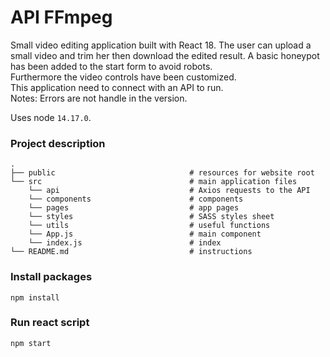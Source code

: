 # API FFmpeg
Small video editing application built with React 18. The user can upload a small video and trim her then download the edited result. A basic honeypot has been added to the start form to avoid robots.   
Furthermore the video controls have been customized.   
This application need to connect with an API to run.   
Notes: Errors are not handle in the version.    
  
Uses node `14.17.0`.   

### Project description

    .
    ├── public                              # resources for website root
    └── src                                 # main application files  
        └── api                             # Axios requests to the API
        └── components                      # components
        └── pages                           # app pages
        └── styles                          # SASS styles sheet
        └── utils                           # useful functions
        └── App.js                          # main component
        └── index.js                        # index
    └── README.md                           # instructions


### Install packages 
```
npm install  
```

### Run react script 
```
npm start  
```
